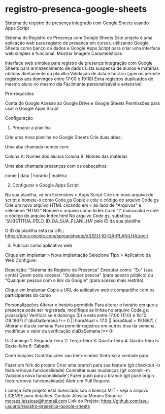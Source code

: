 # registro-presenca-google-sheets
Sistema de registro de presença integrado com Google Sheets usando Apps Script

Sistema de Registro de Presença com Google Sheets
Este projeto é uma aplicação web para registro de presença em cursos, utilizando Google Sheets como banco de dados e Google Apps Script para criar uma interface web simples e funcional.
Mostrar Imagem
Características

Interface web simples para registro de presença
Integração com Google Sheets para armazenamento de dados
Lista suspensa de alunos e matérias obtidas diretamente da planilha
Validação de data e horário (apenas permite registros aos domingos entre 17:00 e 19:10)
Evita registros duplicados do mesmo aluno no mesmo dia
Facilmente personalizável e extensível

Pré-requisitos

Conta do Google
Acesso ao Google Drive e Google Sheets
Permissões para usar o Google Apps Script

Configuração
1. Preparar a planilha

Crie uma nova planilha no Google Sheets
Crie duas abas:

Uma aba chamada nomes com:

Coluna A: Nomes dos alunos
Coluna B: Nomes das matérias


Uma aba chamada presenças com os cabeçalhos:

nome | data | horário | matéria





2. Configurar o Google Apps Script

Na sua planilha, vá em Extensões > Apps Script
Crie um novo arquivo de script e nomeie-o como Code.gs
Copie e cole o código do arquivo Code.gs
Crie um novo arquivo HTML clicando em + ao lado de "Arquivos" e selecione "HTML"
Nomeie o arquivo como Index (com "I" maiúsculo) e cole o código do arquivo Index.html
No arquivo Code.gs, substitua 'SUBSTITUA_PELO_ID_DA_SUA_PLANILHA' pelo ID da sua planilha

O ID da planilha está na URL: https://docs.google.com/spreadsheets/d/[SEU-ID-DA-PLANILHA]/edit



3. Publicar como aplicativo web

Clique em Implantar > Nova implantação
Selecione Tipo > Aplicativo da Web
Configure:

Descrição: "Sistema de Registro de Presença"
Executar como: "Eu" (sua conta)
Quem pode acessar: "Qualquer pessoa" (para acesso público) ou "Qualquer pessoa com o link do Google" (para acesso mais restrito)


Clique em Implantar
Copie a URL do aplicativo web e compartilhe com os participantes do curso

Personalizações
Alterar o horário permitido
Para alterar o horário em que a presença pode ser registrada, modifique as linhas no arquivo Code.gs:
javascript// Verificar se é domingo (0) e está entre 17:00 (17.0) e 19:10 (19.1667)
if (diaDaSemana !== 0 || horaAtual < 17.0 || horaAtual > 19.1667) {
Alterar o dia da semana
Para permitir registros em outros dias da semana, modifique o valor da verificação diaDaSemana !== 0:

0: Domingo
1: Segunda-feira
2: Terça-feira
3: Quarta-feira
4: Quinta-feira
5: Sexta-feira
6: Sábado

Contribuições
Contribuições são bem-vindas! Sinta-se à vontade para:

Fazer um fork do projeto
Criar uma branch para sua feature (git checkout -b feature/nova-funcionalidade)
Commitar suas mudanças (git commit -m 'Adiciona nova funcionalidade')
Fazer push para a branch (git push origin feature/nova-funcionalidade)
Abrir um Pull Request

Licença
Este projeto está licenciado sob a licença MIT - veja o arquivo LICENSE para detalhes.
Contato
Jéssica Moraes Siqueira - moraes.jessicas@hotmail.com
Link do Projeto: https://github.com/seu-usuario/registro-presenca-google-sheets
